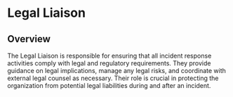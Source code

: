 # Legal Liaison

## Overview

The Legal Liaison is responsible for ensuring that all incident response activities comply with legal and regulatory requirements. They provide guidance on legal implications, manage any legal risks, and coordinate with external legal counsel as necessary. Their role is crucial in protecting the organization from potential legal liabilities during and after an incident.